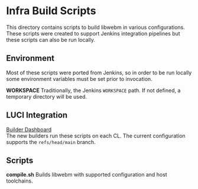 # Infra Build Scripts

This directory contains scripts to build libwebm in various configurations.
These scripts were created to support Jenkins integration pipelines but these
scripts can also be run locally.

## Environment

Most of these scripts were ported from Jenkins, so in order to be run locally
some environment variables must be set prior to invocation.


**WORKSPACE** Traditionally, the Jenkins `WORKSPACE` path. If not defined, a
temporary directory will be used.

## LUCI Integration

[Builder Dashboard](https://ci.chromium/p/open-codecs) \
The new builders run these scripts on each CL. The current configuration
supports the `refs/head/main` branch.

## Scripts

**compile.sh** Builds libwebm with supported configuration and host toolchains.
